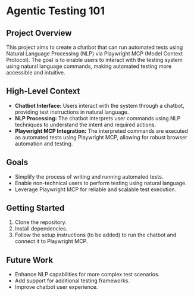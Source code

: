 # Agentic Testing 101

## Project Overview

This project aims to create a chatbot that can run automated tests using Natural Language Processing (NLP) via Playwright MCP (Model Context Protocol). The goal is to enable users to interact with the testing system using natural language commands, making automated testing more accessible and intuitive.

## High-Level Context

- **Chatbot Interface:** Users interact with the system through a chatbot, providing test instructions in natural language.
- **NLP Processing:** The chatbot interprets user commands using NLP techniques to understand the intent and required actions.
- **Playwright MCP Integration:** The interpreted commands are executed as automated tests using Playwright MCP, allowing for robust browser automation and testing.

## Goals

- Simplify the process of writing and running automated tests.
- Enable non-technical users to perform testing using natural language.
- Leverage Playwright MCP for reliable and scalable test execution.

## Getting Started

1. Clone the repository.
2. Install dependencies.
3. Follow the setup instructions (to be added) to run the chatbot and connect it to Playwright MCP.

## Future Work

- Enhance NLP capabilities for more complex test scenarios.
- Add support for additional testing frameworks.
- Improve chatbot user experience.
